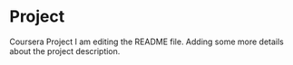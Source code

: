 # Project
Coursera Project
I am editing the README file. Adding some more details about the project description.
